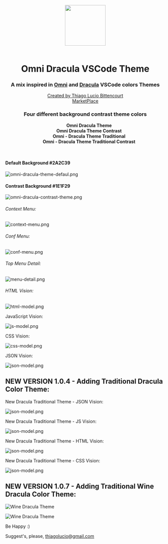 <br/>
<div align="center">
  <img width="128px" src="https://thiagolucio.com.br/downloads/omnidraculatheme/logo-omni-dracula-theme.svg">
</div>
<br/>
<div align="center">
  <h1>Omni Dracula VSCode Theme</h1>
  <h3>A mix inspired in 
    <a href="https://marketplace.visualstudio.com/items?itemName=rocketseat.theme-omni" target="_blank">Omni</a> and <a href="https://marketplace.visualstudio.com/items?itemName=dracula-theme.theme-dracula" target="_blank">Dracula</a> VSCode colors Themes</h3>
  <a href="https://thiagolucio.com.br">Created by Thiago Lucio Bittencourt</a>
  <br/>
  <a href="https://marketplace.visualstudio.com/items?itemName=ThiagoLcioBittencourt.omni-dracula-theme">MarketPlace</a>
  <br/>
  <h3>Four different background contrast theme colors</h3>
  <ul  style="list-style-type: none">
    <li><b>Omni Dracula Theme</b></li>
    <li><b>Omni Dracula Theme Contrast</b></li>
    <li><b>Omni - Dracula Theme Traditional</b></li>
    <li><b>Omni - Dracula Theme Traditional Contrast</b></li>
  </ul>
</div>
<br/>

#### Default Background #2A2C39

<img src="https://thiagolucio.com.br/downloads/omnidraculatheme/omni-dracula-theme-default.png" title="" alt="omni-dracula-theme-defaul.png" align="center">

#### Contrast Background #1E1F29

<img src="https://thiagolucio.com.br/downloads/omnidraculatheme/omni-dracula-contrast-theme.png" title="" alt="omni-dracula-contrast-theme.png" align="center">

###### Context Menu:

<img src="https://thiagolucio.com.br/downloads/omnidraculatheme/context-menu.png" title="" alt="context-menu.png" align="center">

###### Conf Menu:

<img src="https://thiagolucio.com.br/downloads/omnidraculatheme/conf-menu.png" title="" alt="conf-menu.png" align="center">

###### Top Menu Detail:

<img src="https://thiagolucio.com.br/downloads/omnidraculatheme/menu-detail.png" title="" alt="menu-detail.png" align="center">

###### HTML Vision:

<img src="https://thiagolucio.com.br/downloads/omnidraculatheme/html-model.png" title="" alt="html-model.png" align="center">

JavaScript Vision:

<img src="https://thiagolucio.com.br/downloads/omnidraculatheme/js-model.png" title="" alt="js-model.png" align="center">

CSS Vision:

<img src="https://thiagolucio.com.br/downloads/omnidraculatheme/css-model.png" title="" alt="css-model.png" align="center">

JSON Vision:

<img src="https://thiagolucio.com.br/downloads/omnidraculatheme/json-model.png" title="" alt="json-model.png" align="center">


## NEW VERSION 1.0.4 - Adding Traditional Dracula Color Theme:



New Dracula Traditional Theme - JSON Vision:

<img src="https://thiagolucio.com.br/downloads/omnidraculatheme/dracula-theme-traditional-JSON.png" title="" alt="json-model.png" align="center">


New Dracula Traditional Theme - JS Vision:

<img src="https://thiagolucio.com.br/downloads/omnidraculatheme/dracula-traditional-theme-JS.png" title="" alt="json-model.png" align="center">


New Dracula Traditional Theme - HTML Vision:

<img src="https://thiagolucio.com.br/downloads/omnidraculatheme/dracula-theme-tradicional-html.png" title="" alt="json-model.png" align="center">


New Dracula Traditional Theme - CSS Vision:

<img src="https://thiagolucio.com.br/downloads/omnidraculatheme/dracula-theme-traditionalCSS.png" title="" alt="json-model.png" align="center">


## NEW VERSION 1.0.7 - Adding Traditional Wine Dracula Color Theme:


<img src="https://thiagolucio.com.br/downloads/omnidraculatheme/omniwine01.png" title="" alt="Wine Dracula Theme" align="center">

<p></p>
<p></p>

<img src="https://thiagolucio.com.br/downloads/omnidraculatheme/omniwine02.png" title="" alt="Wine Dracula Theme" align="center">

<p></p>
<p></p>

Be Happy :)

Suggest's, please, thiagolucio@gmail.com
